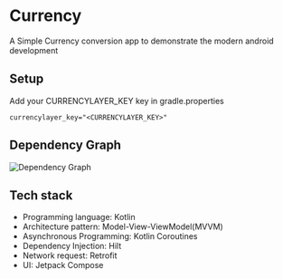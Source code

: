# Currency 

A Simple Currency conversion app to demonstrate the modern android development

## Setup

Add your CURRENCYLAYER_KEY key in gradle.properties
```
currencylayer_key="<CURRENCYLAYER_KEY>"
```

## Dependency Graph

![Dependency Graph](https://i.imgur.com/opj6oZd.png)


## Tech stack
- Programming language: Kotlin
- Architecture pattern: Model-View-ViewModel(MVVM)
- Asynchronous Programming: Kotlin Coroutines
- Dependency Injection: Hilt
- Network request: Retrofit
- UI: Jetpack Compose
